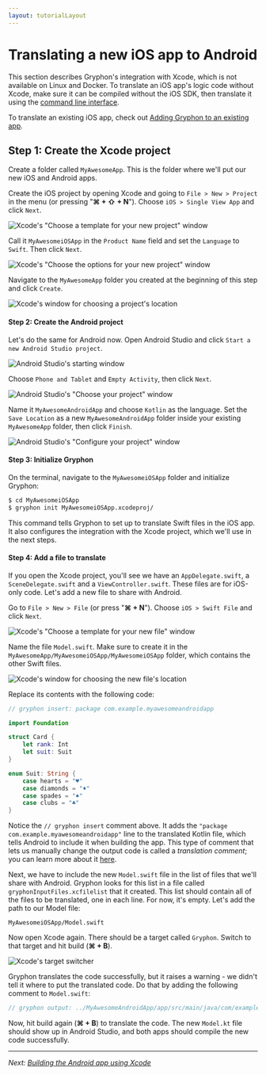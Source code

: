 ```yaml
---
layout: tutorialLayout
---
```


# Translating a new iOS app to Android

This section describes Gryphon's integration with Xcode, which is not available on Linux and Docker. To translate an iOS app's logic code without Xcode, make sure it can be compiled without the iOS SDK, then translate it using the [command line interface](translatingCommandLinePrograms.html).

To translate an existing iOS app, check out [Adding Gryphon to an existing app](addingGryphonToAnExistingApp.html).

## Step 1: Create the Xcode project

Create a folder called `MyAwesomeApp`. This is the folder where we'll put our new iOS and Android apps.

Create the iOS project by opening Xcode and going to `File > New > Project` in the menu (or pressing "**⌘ + ⇧ + N**"). Choose `iOS > Single View App` and click `Next`.

![Xcode's "Choose a template for your new project" window](assets/images/iOS/ios1.png)

Call it `MyAwesomeiOSApp` in the `Product Name` field and set the `Language` to `Swift`. Then click `Next`.

![Xcode's "Choose the options for your new project" window](assets/images/iOS/ios2.png)

Navigate to the `MyAwesomeApp` folder you created at the beginning of this step and click `Create`.

![Xcode's window for choosing a project's location](assets/images/iOS/ios3.png)

#### Step 2: Create the Android project

Let's do the same for Android now. Open Android Studio and click `Start a new Android Studio project`.

![Android Studio's starting window](assets/images/iOS/android1.png)

Choose `Phone and Tablet` and `Empty Activity`, then click `Next`.

![Android Studio's "Choose your project" window](assets/images/iOS/android2.png)

Name it `MyAwesomeAndroidApp` and choose `Kotlin` as the language. Set the `Save Location` as a new `MyAwesomeAndroidApp` folder inside your existing `MyAwesomeApp` folder, then click `Finish`.

![Android Studio's "Configure your project" window](assets/images/iOS/android3.png)

#### Step 3: Initialize Gryphon

On the terminal, navigate to the `MyAwesomeiOSApp` folder and initialize Gryphon:

```` bash
$ cd MyAwesomeiOSApp
$ gryphon init MyAwesomeiOSApp.xcodeproj/
````

This command tells Gryphon to set up to translate Swift files in the iOS app. It also configures the integration with the Xcode project, which we'll use in the next steps.

#### Step 4: Add a file to translate

If you open the Xcode project, you'll see we have an `AppDelegate.swift`, a `SceneDelegate.swift` and a `ViewController.swift`. These files are for iOS-only code. Let's add a new file to share with Android.

Go to `File > New > File` (or press "**⌘ + N**"). Choose `iOS > Swift File` and click `Next`.

![Xcode's "Choose a template for your new file" window](assets/images/iOS/ios4.png)

Name the file `Model.swift`. Make sure to create it in the `MyAwesomeApp/MyAwesomeiOSApp/MyAwesomeiOSApp` folder, which contains the other Swift files.

![Xcode's window for choosing the new file's location](assets/images/iOS/ios5.png)

Replace its contents with the following code:

```` swift
// gryphon insert: package com.example.myawesomeandroidapp

import Foundation

struct Card {
    let rank: Int
    let suit: Suit
}

enum Suit: String {
    case hearts = "♥️"
    case diamonds = "♦️"
    case spades = "♠️"
    case clubs = "♣️"
}

````

Notice the `// gryphon insert` comment above. It adds the `"package com.example.myawesomeandroidapp"` line to the translated Kotlin file, which tells Android to include it when building the app. This type of comment that lets us manually change the output code is called a *translation comment*; you can learn more about it [here](translationComments.html).

<!-- 1. The `// gryphon output` comment specifies the path to this file's translation. Notice that the path is not relative to location of this file, but to the location of the Xcode project. This allows us to move the Swift source files around without having to update their output file paths. -->

Next, we have to include the new `Model.swift` file in the list of files that we'll share with Android. Gryphon looks for this list in a file called `gryphonInputFiles.xcfilelist` that it created. This list should contain all of the files to be translated, one in each line. For now, it's empty. Let's add the path to our Model file:

````
MyAwesomeiOSApp/Model.swift

````

Now open Xcode again. There should be a target called `Gryphon`. Switch to that target and hit build (**⌘ + B**).

![Xcode's target switcher](assets/images/iOS/ios7.png)

Gryphon translates the code successfully, but it raises a warning - we didn't tell it where to put the translated code. Do that by adding the following comment to `Model.swift`:

```` swift
// gryphon output: ../MyAwesomeAndroidApp/app/src/main/java/com/example/myawesomeandroidapp/Model.kt
````

Now, hit build again (**⌘ + B**) to translate the code. The new `Model.kt` file should show up in Android Studio, and both apps should compile the new code successfully.

---

*Next: [Building the Android app using Xcode](buildingTheAndroidAppUsingXcode.html)*
